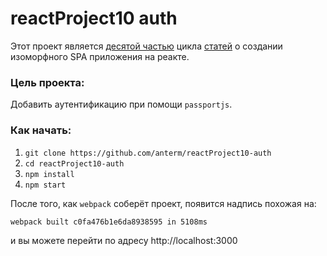 # reactProject10 auth

Этот проект является <a href='https://reactkitchen.wordpress.com/reactproject-v10-auth-passportjs/'>десятой частью</a> цикла <a href='https://reactkitchen.wordpress.com/spa-react-project/'>статей</a> о создании изоморфного SPA приложения на реакте.

### Цель проекта:

Добавить аутентификацию при помощи `passportjs`.

### Как начать:

1. `git clone https://github.com/anterm/reactProject10-auth`
1. `cd reactProject10-auth`
1. `npm install`
1. `npm start`

После того, как `webpack` соберёт проект, появится надпись похожая на:

`webpack built c0fa476b1e6da8938595 in 5108ms`

и вы можете перейти по адресу http://localhost:3000